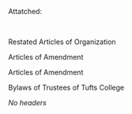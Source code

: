 Attatched:

 

Restated Articles of Organization

Articles of Amendment

Articles of Amendment

Bylaws of Trustees of Tufts College

*No headers*
